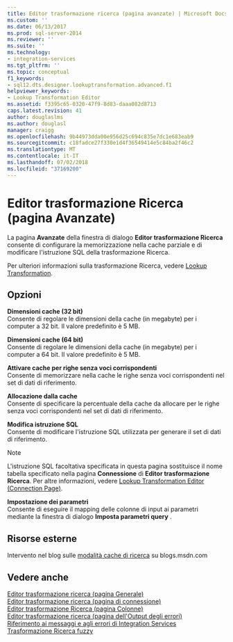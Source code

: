 ```yaml
---
title: Editor trasformazione ricerca (pagina avanzate) | Microsoft Docs
ms.custom: ''
ms.date: 06/13/2017
ms.prod: sql-server-2014
ms.reviewer: ''
ms.suite: ''
ms.technology:
- integration-services
ms.tgt_pltfrm: ''
ms.topic: conceptual
f1_keywords:
- sql12.dts.designer.lookuptransformation.advanced.f1
helpviewer_keywords:
- Lookup Transformation Editor
ms.assetid: f3395c65-0320-47f9-8d83-daaa082d8713
caps.latest.revision: 41
author: douglaslms
ms.author: douglasl
manager: craigg
ms.openlocfilehash: 9b44973dda00e956d25c694c835e7dc1e683eab9
ms.sourcegitcommit: c18fadce27f330e1d4f36549414e5c84ba2f46c2
ms.translationtype: MT
ms.contentlocale: it-IT
ms.lasthandoff: 07/02/2018
ms.locfileid: "37169200"
---
```

# <a name="lookup-transformation-editor-advanced-page"></a>Editor trasformazione Ricerca (pagina Avanzate)
  La pagina **Avanzate** della finestra di dialogo **Editor trasformazione Ricerca** consente di configurare la memorizzazione nella cache parziale e di modificare l'istruzione SQL della trasformazione Ricerca.  
  
 Per ulteriori informazioni sulla trasformazione Ricerca, vedere [Lookup Transformation](data-flow/transformations/lookup-transformation.md).  
  
## <a name="options"></a>Opzioni  
 **Dimensioni cache (32 bit)**  
 Consente di regolare le dimensioni della cache (in megabyte) per i computer a 32 bit. Il valore predefinito è 5 MB.  
  
 **Dimensioni cache (64 bit)**  
 Consente di regolare le dimensioni della cache (in megabyte) per i computer a 64 bit. Il valore predefinito è 5 MB.  
  
 **Attivare cache per righe senza voci corrispondenti**  
 Consente di memorizzare nella cache le righe senza voci corrispondenti nel set di dati di riferimento.  
  
 **Allocazione dalla cache**  
 Consente di specificare la percentuale della cache da allocare per le righe senza voci corrispondenti nel set di dati di riferimento.  
  
 **Modifica istruzione SQL**  
 Consente di modificare l'istruzione SQL utilizzata per generare il set di dati di riferimento.  
  
> [!NOTE]  
>  L'istruzione SQL facoltativa specificata in questa pagina sostituisce il nome tabella specificato nella pagina **Connessione** di **Editor trasformazione Ricerca**. Per altre informazioni, vedere [Lookup Transformation Editor &#40;Connection Page&#41;](../../2014/integration-services/lookup-transformation-editor-connection-page.md).  
  
 **Impostazione dei parametri**  
 Consente di eseguire il mapping delle colonne di input ai parametri mediante la finestra di dialogo **Imposta parametri query** .  
  
## <a name="external-resources"></a>Risorse esterne  
 Intervento nel blog sulle [modalità cache di ricerca](http://go.microsoft.com/fwlink/?LinkId=219518) su blogs.msdn.com  
  
## <a name="see-also"></a>Vedere anche  
 [Editor trasformazione ricerca &#40;pagina Generale&#41;](general-page-of-integration-services-designers-options.md)   
 [Editor trasformazione ricerca &#40;pagina di connessione&#41;](../../2014/integration-services/lookup-transformation-editor-connection-page.md)   
 [Editor trasformazione Ricerca &#40;pagina Colonne&#41;](../../2014/integration-services/lookup-transformation-editor-columns-page.md)   
 [Editor trasformazione ricerca &#40;pagina dell'Output degli errori&#41;](../../2014/integration-services/lookup-transformation-editor-error-output-page.md)   
 [Riferimento ai messaggi e agli errori di Integration Services](../../2014/integration-services/integration-services-error-and-message-reference.md)   
 [Trasformazione Ricerca fuzzy](data-flow/transformations/fuzzy-lookup-transformation.md)  
  
  
